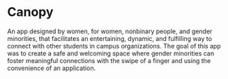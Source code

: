 # Canopy
An app designed by women, for women, nonbinary people, and gender minorities, that facilitates an entertaining, dynamic, and fulfilling way to connect with other students in campus organizations.
The goal of this app was to create a safe and welcoming space where gender minorities can foster meaningful connections with the swipe of a finger and using the convenience of an application.
